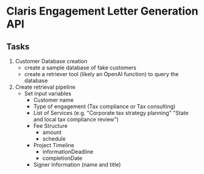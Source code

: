 # Claris Engagement Letter Generation API

## Tasks

1. Customer Database creation
    - create a sample database of fake customers
    - create a retriever tool (likely an OpenAI function) to query the database
2. Create retrieval pipeline
    - Set input variables
        - Customer name
        - Type of engagement (Tax compliance or Tax consulting)
        - List of Services (e.g. "Corporate tax strategy planning" "State and local tax compliance review")
        - Fee Structure
            - amount
            - schedule
        - Project Timeline
            - informationDeadline
            - completionDate
        - Signer Information (name and title)

